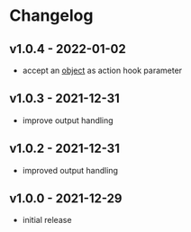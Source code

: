 # Changelog

## v1.0.4 - 2022-01-02

- accept an [object](https://github.com/magdicom/hooks#parameters) as action hook parameter

## v1.0.3 - 2021-12-31

- improve output handling

## v1.0.2 - 2021-12-31

- improved output handling

## v1.0.0 - 2021-12-29

- initial release
